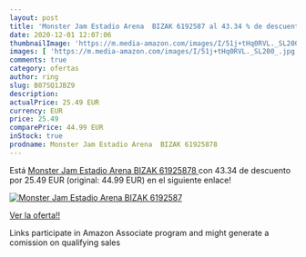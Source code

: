 ```yaml
---
layout: post
title: 'Monster Jam Estadio Arena  BIZAK 6192587 al 43.34 % de descuento'
date: 2020-12-01 12:07:06
thumbnailImage: 'https://m.media-amazon.com/images/I/51j+tHq0RVL._SL200_.jpg'
images: [ 'https://m.media-amazon.com/images/I/51j+tHq0RVL._SL200_.jpg' ]
comments: true
category: ofertas
author: ring
slug: B07SQ1JBZ9
description:
actualPrice: 25.49 EUR
currency: EUR
price: 25.49
comparePrice: 44.99 EUR
inStock: true
prodname: Monster Jam Estadio Arena  BIZAK 61925878 
---
```


Está [Monster Jam Estadio Arena  BIZAK 61925878 ](https://www.amazon.es/dp/B07SQ1JBZ9/?tag=tolees-21) con 43.34 de descuento por 25.49 EUR (original: 44.99 EUR) en el siguiente enlace!

[![Monster Jam Estadio Arena  BIZAK 6192587](https://m.media-amazon.com/images/I/51j+tHq0RVL._SL200_.jpg)](https://www.amazon.es/dp/B07SQ1JBZ9/?tag=tolees-21)

[Ver la oferta!!](https://www.amazon.es/dp/B07SQ1JBZ9/?tag=tolees-21)

Links participate in Amazon Associate program and might generate a comission on qualifying sales


